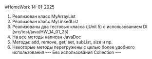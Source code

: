 #HomeWork 14-01-2025

1. Реализован класс MyArrayList
2. Реализован класс MyLinkedList
3. Реализованы два тестовых класса (jUnit 5) с использованием DI (src/test/java/HW_14_01_25)
4. На все методы написан JavaDoc
5. Методы: add, remove, get, set, subList, size и пр.
6. Некоторые методы перегружены с целью более удобного использования
--- Без использования Collection ---